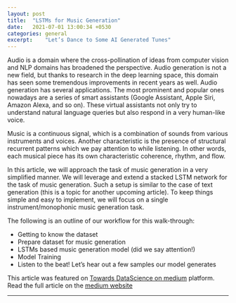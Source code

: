 ```yaml
---
layout: post
title:  "LSTMs for Music Generation"
date:   2021-07-01 13:00:34 +0530
categories: general
excerpt:    "Let’s Dance to Some AI Generated Tunes"
---
```


Audio is a domain where the cross-pollination of ideas from computer vision and NLP domains has broadened the perspective. Audio generation is not a new field, but thanks to research in the deep learning space, this domain has seen some tremendous improvements in recent years as well. Audio generation has several applications. The most prominent and popular ones nowadays are a series of smart assistants (Google Assistant, Apple Siri, Amazon Alexa, and so on). These virtual assistants not only try to understand natural language queries but also respond in a very human-like voice.

Music is a continuous signal, which is a combination of sounds from various instruments and voices. Another characteristic is the presence of structural recurrent patterns which we pay attention to while listening. In other words, each musical piece has its own characteristic coherence, rhythm, and flow.

In this article, we will approach the task of music generation in a very simplified manner. We will leverage and extend a stacked LSTM network for the task of music generation. Such a setup is similar to the case of text generation (this is a topic for another upcoming article). To keep things simple and easy to implement, we will focus on a single instrument/monophonic music generation task.

The following is an outline of our workflow for this walk-through:
- Getting to know the dataset
- Prepare dataset for music generation
- LSTMs based music generation model (did we say attention!)
- Model Training
- Listen to the beat! Let’s hear out a few samples our model generates

<!--more-->
This article was featured on [Towards DataScience on medium](https://towardsdatascience.com/lstms-for-music-generation-8b65c9671d35) platform. Read the full article on the [medium website](https://towardsdatascience.com/lstms-for-music-generation-8b65c9671d35)

---
